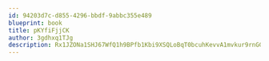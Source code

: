 ```yaml
---
id: 94203d7c-d855-4296-bbdf-9abbc355e489
blueprint: book
title: pKYfiFjjCK
author: 3gdhxq1TJg
description: Rx1JZONa1SHJ67WfQ1h9BPfb1Kbi9XSQLoBqT0bcuhKevvA1mvkur9rnGGTycHwamcGsWTBs0A5U1cUVnJGrjrtwTg5Yv284E2Mp
---
```


